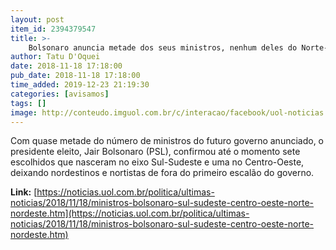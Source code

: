 ```yaml
---
layout: post
item_id: 2394379547
title: >-
    Bolsonaro anuncia metade dos seus ministros, nenhum deles do Norte-Nordeste
author: Tatu D'Oquei
date: 2018-11-18 17:18:00
pub_date: 2018-11-18 17:18:00
time_added: 2019-12-23 21:19:30
categories: [avisamos]
tags: []
image: http://conteudo.imguol.com.br/c/interacao/facebook/uol-noticias.jpg
---
```


Com quase metade do número de ministros do futuro governo anunciado, o presidente eleito, Jair Bolsonaro (PSL), confirmou até o momento sete escolhidos que nasceram no eixo Sul-Sudeste e uma no Centro-Oeste, deixando nordestinos e nortistas de fora do primeiro escalão do governo.

**Link:** [https://noticias.uol.com.br/politica/ultimas-noticias/2018/11/18/ministros-bolsonaro-sul-sudeste-centro-oeste-norte-nordeste.htm](https://noticias.uol.com.br/politica/ultimas-noticias/2018/11/18/ministros-bolsonaro-sul-sudeste-centro-oeste-norte-nordeste.htm)

